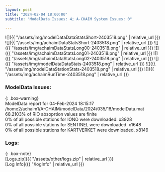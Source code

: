 ```yaml
---
layout: post
title: "2024-02-04 18:00:00"
subtitle: "ModelData Issues: 4; A-CHAIM System Issues: 0"

---
```


![]({{ "/assets/img/modelDataDataStatsShort-2403518.png" | relative_url }})
![]({{ "/assets/img/achaimDataStatsShort-2403518.png" | relative_url }})
![]({{ "/assets/img/achaimDataStatsLong00-2403518.png" | relative_url }})
![]({{ "/assets/img/achaimDataStatsLong01-2403518.png" | relative_url }})
![]({{ "/assets/img/achaimDataStatsLong02-2403518.png" | relative_url }})
![]({{ "/assets/img/modelDataDataStats-2403518.png" | relative_url }})
![]({{ "/assets/img/modelDataStationStats-2403518.png" | relative_url }})
![]({{ "/assets/img/achaimRunTime-2403518.png" | relative_url }})


### ModelData Issues:  
  
{: .box-warning}  
 ModelData report for 04-Feb-2024 18:15:17   
 /home2/achaim1/A-CHAIM/modelData/2024/035/18/modelData.mat   
 68.2103% of RIO absoprtion values are finite   
 0% of all possible stations for IONO were downloaded. x3928   
 0% of all possible stations for SENTINEL were downloaded. x1648   
 0% of all possible stations for KARTVERKET were downloaded. x8149   
  


### Logs:  
  
{: .box-note}  
[Logs.zip]({{ "/assets/other/logs.zip" | relative_url }})  
[Log Info]({{ "/logInfo" | relative_url }})  
